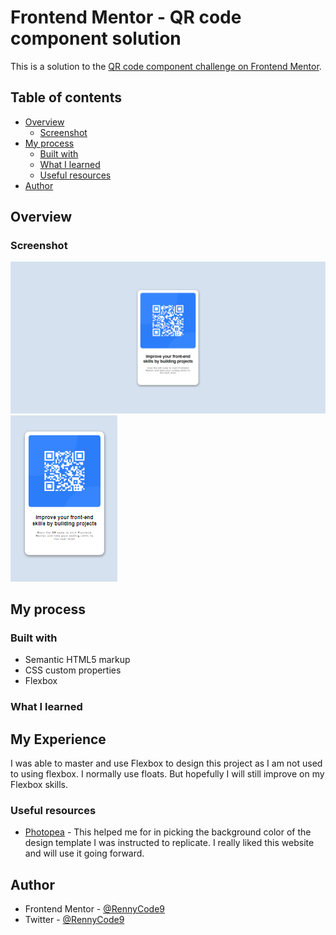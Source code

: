 # Frontend Mentor - QR code component solution

This is a solution to the [QR code component challenge on Frontend Mentor](https://www.frontendmentor.io/challenges/qr-code-component-iux_sIO_H).

## Table of contents

- [Overview](#overview)
  - [Screenshot](#screenshot)
- [My process](#my-process)
  - [Built with](#built-with)
  - [What I learned](#what-i-learned)
  - [Useful resources](#useful-resources)
- [Author](#author)

## Overview

### Screenshot

![Website View](./screenshot/Desktop%20View.png)
![Mobile View](./screenshot/Mobile%20View.png)

## My process

### Built with

- Semantic HTML5 markup
- CSS custom properties
- Flexbox

### What I learned

<h2> My Experience </h2>

<p> I was able to master and use Flexbox to design this project as I am not used to using flexbox. I normally use floats. But hopefully I will still improve on my Flexbox skills.

### Useful resources

- [Photopea](https://www.photopea.com/) - This helped me for in picking the background color of the design template I was instructed to replicate. I really liked this website and will use it going forward.

## Author

- Frontend Mentor - [@RennyCode9](https://www.frontendmentor.io/profile/rennycode9)
- Twitter - [@RennyCode9](https://www.twitter.com/rennycode9)
